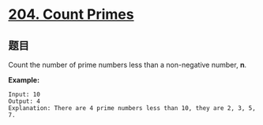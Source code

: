 # [204. Count Primes](https://leetcode.com/problems/count-primes/)


## 题目

Count the number of prime numbers less than a non-negative number, **n**.

**Example:**

    Input: 10
    Output: 4
    Explanation: There are 4 prime numbers less than 10, they are 2, 3, 5, 7.
